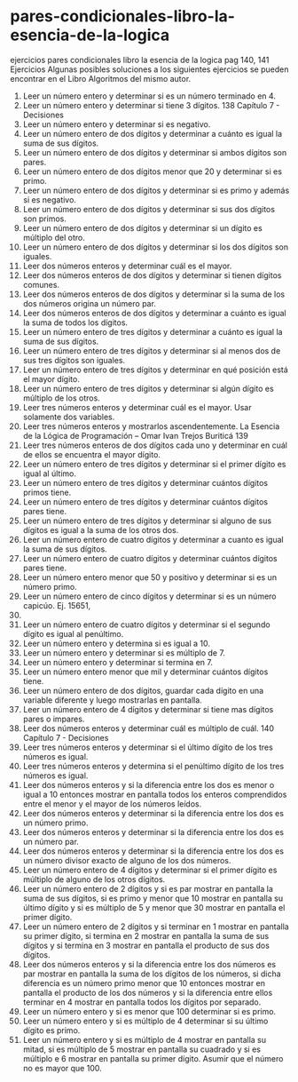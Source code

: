 # pares-condicionales-libro-la-esencia-de-la-logica
ejercicios pares condicionales libro la esencia de la logica  pag 140, 141
Ejercicios
Algunas posibles soluciones a los siguientes ejercicios se pueden encontrar en el Libro Algoritmos
del mismo autor.
1. Leer un número entero y determinar si es un número terminado en 4.
2. Leer un número entero y determinar si tiene 3 dígitos.
138 Capítulo 7 - Decisiones
3. Leer un número entero y determinar si es negativo.
4. Leer un número entero de dos dígitos y determinar a cuánto es igual la suma de sus dígitos.
5. Leer un número entero de dos dígitos y determinar si ambos dígitos son pares.
6. Leer un número entero de dos dígitos menor que 20 y determinar si es primo.
7. Leer un número entero de dos dígitos y determinar si es primo y además si es negativo.
8. Leer un número entero de dos dígitos y determinar si sus dos dígitos son primos.
9. Leer un número entero de dos dígitos y determinar si un dígito es múltiplo del otro.
10. Leer un número entero de dos dígitos y determinar si los dos dígitos son iguales.
11. Leer dos números enteros y determinar cuál es el mayor.
12. Leer dos números enteros de dos dígitos y determinar si tienen dígitos comunes.
13. Leer dos números enteros de dos dígitos y determinar si la suma de los dos números origina
un número par.
14. Leer dos números enteros de dos dígitos y determinar a cuánto es igual la suma de todos los
dígitos.
15. Leer un número entero de tres dígitos y determinar a cuánto es igual la suma de sus dígitos.
16. Leer un número entero de tres dígitos y determinar si al menos dos de sus tres dígitos son
iguales.
17. Leer un número entero de tres dígitos y determinar en qué posición está el mayor dígito.
18. Leer un número entero de tres dígitos y determinar si algún dígito es múltiplo de los otros.
19. Leer tres números enteros y determinar cuál es el mayor. Usar solamente dos variables.
20. Leer tres números enteros y mostrarlos ascendentemente.
La Esencia de la Lógica de Programación – Omar Ivan Trejos Buriticá 139
21. Leer tres números enteros de dos dígitos cada uno y determinar en cuál de ellos se encuentra
el mayor dígito.
22. Leer un número entero de tres dígitos y determinar si el primer dígito es igual al último.
23. Leer un número entero de tres dígitos y determinar cuántos dígitos primos tiene.
24. Leer un número entero de tres dígitos y determinar cuántos dígitos pares tiene.
25. Leer un número entero de tres dígitos y determinar si alguno de sus dígitos es igual a la suma
de los otros dos.
26. Leer un número entero de cuatro dígitos y determinar a cuanto es igual la suma de sus dígitos.
27. Leer un número entero de cuatro dígitos y determinar cuántos dígitos pares tiene.
28. Leer un número entero menor que 50 y positivo y determinar si es un número primo.
29. Leer un número entero de cinco dígitos y determinar si es un número capicúo. Ej. 15651,
59895.
30. Leer un número entero de cuatro dígitos y determinar si el segundo dígito es igual al penúltimo.
31. Leer un número entero y determina si es igual a 10.
32. Leer un número entero y determinar si es múltiplo de 7.
33. Leer un número entero y determinar si termina en 7.
34. Leer un número entero menor que mil y determinar cuántos dígitos tiene.
35. Leer un número entero de dos dígitos, guardar cada dígito en una variable diferente y luego
mostrarlas en pantalla.
36. Leer un número entero de 4 dígitos y determinar si tiene mas dígitos pares o impares.
37. Leer dos números enteros y determinar cuál es múltiplo de cuál.
140 Capítulo 7 - Decisiones
38. Leer tres números enteros y determinar si el último dígito de los tres números es igual.
39. Leer tres números enteros y determina si el penúltimo dígito de los tres números es igual.
40. Leer dos números enteros y si la diferencia entre los dos es menor o igual a 10 entonces
mostrar en pantalla todos los enteros comprendidos entre el menor y el mayor de los números
leídos.
41. Leer dos números enteros y determinar si la diferencia entre los dos es un número primo.
42. Leer dos números enteros y determinar si la diferencia entre los dos es un número par.
43. Leer dos números enteros y determinar si la diferencia entre los dos es un número divisor
exacto de alguno de los dos números.
44. Leer un número entero de 4 dígitos y determinar si el primer dígito es múltiplo de alguno de los
otros dígitos.
45. Leer un número entero de 2 dígitos y si es par mostrar en pantalla la suma de sus dígitos, si es
primo y menor que 10 mostrar en pantalla su último dígito y si es múltiplo de 5 y menor que 30
mostrar en pantalla el primer dígito.
46. Leer un número entero de 2 dígitos y si terminar en 1 mostrar en pantalla su primer dígito, si
termina en 2 mostrar en pantalla la suma de sus dígitos y si termina en 3 mostrar en pantalla el
producto de sus dos dígitos.
47. Leer dos números enteros y si la diferencia entre los dos números es par mostrar en pantalla la
suma de los dígitos de los números, si dicha diferencia es un número primo menor que 10
entonces mostrar en pantalla el producto de los dos números y si la diferencia entre ellos
terminar en 4 mostrar en pantalla todos los dígitos por separado.
48. Leer un número entero y si es menor que 100 determinar si es primo.
49. Leer un número entero y si es múltiplo de 4 determinar si su último dígito es primo.
50. Leer un número entero y si es múltiplo de 4 mostrar en pantalla su mitad, si es múltiplo de 5
mostrar en pantalla su cuadrado y si es múltiplo e 6 mostrar en pantalla su primer dígito.
Asumir que el número no es mayor que 100.
